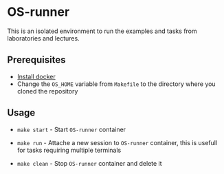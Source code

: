 # OS-runner

This is an isolated environment to run the examples and tasks from laboratories and lectures.

## Prerequisites

- [Install docker](https://get.docker.com/)
- Change the `OS_HOME` variable from `Makefile` to the directory where you cloned the repository

## Usage

- `make start` - Start `OS-runner` container

- `make run`   - Attache a new session to `OS-runner` container, this is usefull for tasks requiring multiple terminals

- `make clean` - Stop `OS-runner` container and delete it
